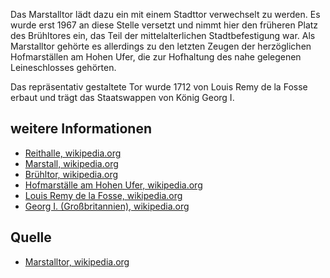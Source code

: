 Das Marstalltor lädt dazu ein mit einem Stadttor verwechselt zu werden. Es wurde erst 1967 an diese Stelle versetzt
und nimmt hier den früheren Platz des Brühltores ein, das Teil der mittelalterlichen Stadtbefestigung war.
Als Marstalltor gehörte es allerdings zu den letzten Zeugen der herzöglichen Hofmarställen am Hohen Ufer, die zur 
Hofhaltung des nahe gelegenen Leineschlosses gehörten.

Das repräsentativ gestaltete Tor wurde 1712 von Louis Remy de la Fosse erbaut und trägt das Staatswappen von König Georg I.

weitere Informationen
---------------------

* [Reithalle, wikipedia.org]
* [Marstall, wikipedia.org]
* [Brühltor, wikipedia.org]
* [Hofmarställe am Hohen Ufer, wikipedia.org]
* [Louis Remy de la Fosse, wikipedia.org]
* [Georg I. (Großbritannien), wikipedia.org]

Quelle
------

* [Marstalltor, wikipedia.org]


[Marstalltor, wikipedia.org]: https://de.wikipedia.org/wiki/Marstalltor
[Reithalle, wikipedia.org]: https://de.wikipedia.org/wiki/Reithalle
[Marstall, wikipedia.org]: https://de.wikipedia.org/wiki/Marstall
[Brühltor, wikipedia.org]: https://de.wikipedia.org/wiki/Br%C3%BChltor_(Hannover)
[Hofmarställe am Hohen Ufer, wikipedia.org]: https://de.wikipedia.org/wiki/Hofmarst%C3%A4lle_am_Hohen_Ufer
[Louis Remy de la Fosse, wikipedia.org]: https://de.wikipedia.org/wiki/Louis_Remy_de_la_Fosse
[Georg I. (Großbritannien), wikipedia.org]: https://de.wikipedia.org/wiki/Georg_I._(Gro%C3%9Fbritannien)


